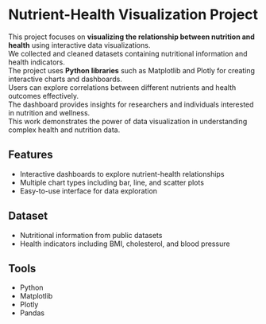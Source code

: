 # Nutrient-Health Visualization Project

This project focuses on **visualizing the relationship between nutrition and health** using interactive data visualizations.  
We collected and cleaned datasets containing nutritional information and health indicators.  
The project uses **Python libraries** such as Matplotlib and Plotly for creating interactive charts and dashboards.  
Users can explore correlations between different nutrients and health outcomes effectively.  
The dashboard provides insights for researchers and individuals interested in nutrition and wellness.  
This work demonstrates the power of data visualization in understanding complex health and nutrition data.

## Features
- Interactive dashboards to explore nutrient-health relationships
- Multiple chart types including bar, line, and scatter plots
- Easy-to-use interface for data exploration

## Dataset
- Nutritional information from public datasets
- Health indicators including BMI, cholesterol, and blood pressure

## Tools
- Python
- Matplotlib
- Plotly
- Pandas
